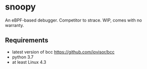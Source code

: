 # snoopy

An eBPF-based debugger. Competitor to strace. WIP, comes with no warranty.

## Requirements

- latest version of bcc https://github.com/iovisor/bcc
- python 3.7
- at least Linux 4.3
